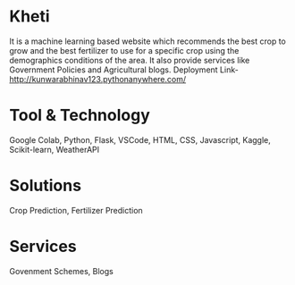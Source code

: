 # Kheti
It is a machine learning based website which recommends the best crop to grow and the best fertilizer to use for a specific crop using the demographics conditions of the area. It also provide services like Government Policies and Agricultural blogs.
Deployment Link-http://kunwarabhinav123.pythonanywhere.com/
# Tool & Technology
Google Colab, Python, Flask, VSCode, HTML, CSS, Javascript, Kaggle, Scikit-learn, WeatherAPI
# Solutions
Crop Prediction, Fertilizer Prediction
# Services
Govenment Schemes, Blogs
